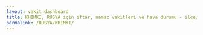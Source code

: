 ```yaml
---
layout: vakit_dashboard
title: KHIMKI, RUSYA için iftar, namaz vakitleri ve hava durumu - ilçe/eyalet seç
permalink: /RUSYA/KHIMKI/
---
```


<script type="text/javascript">
  var GLOBAL_COUNTRY = 'RUSYA';
  var GLOBAL_CITY = 'KHIMKI';
  var GLOBAL_STATE = '';
  var lat = 72;
  var lon = 21;
</script>
